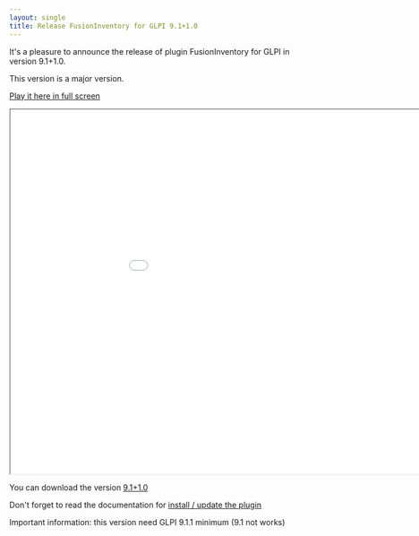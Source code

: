 ```yaml
---
layout: single
title: Release FusionInventory for GLPI 9.1+1.0
---
```


It's a pleasure to announce the release of plugin FusionInventory for GLPI in version 9.1+1.0.

This version is a major version.


<a href="/presentation/new_features_9.1+1.0/index.html" target="_blank">Play it here in full screen</a>

<iframe width="1024" height="650" marginheight="0" marginwidth="0" src="/presentation/new_features_9.1+1.0/index.html">
  Fallback text here for unsupporting browsers, of which there are scant few.
</iframe>



You can download the version [9.1+1.0](https://github.com/fusioninventory/fusioninventory-for-glpi/releases/tag/glpi9.1%2B1.0)

Don't forget to read the documentation for [install / update the plugin](https://documentation.fusioninventory.org/%20FusionInventory_for_GLPI/%20%20Installation%20%26%20update/1.installation/)


Important information: this version need GLPI 9.1.1 minimum (9.1 not works)


